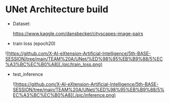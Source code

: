 # UNet Architecture build

- Dataset:
  
  https://www.kaggle.com/dansbecker/cityscapes-image-pairs

- train loss (epoch20)

![https://github.com/X-AI-eXtension-Artificial-Intelligence/5th-BASE-SESSION/tree/main/TEAM%20A/UNet/%ED%98%95%EB%B9%88/5%EC%A3%BC%EC%B0%A8](./pic/train_loss.png)

- test_inference

  ![https://github.com/X-AI-eXtension-Artificial-Intelligence/5th-BASE-SESSION/tree/main/TEAM%20A/UNet/%ED%98%95%EB%B9%88/5%EC%A3%BC%EC%B0%A8](./pic/inference.png)
